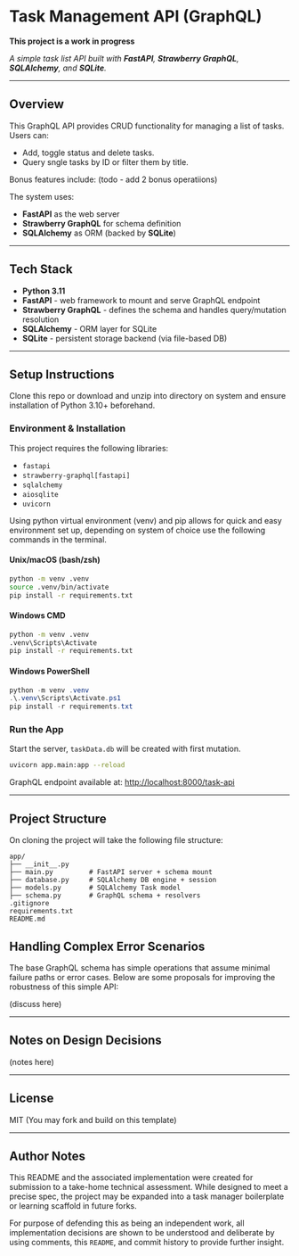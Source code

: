 # Task Management API (GraphQL) 

**This project is a work in progress**

*A simple task list API built with **FastAPI**, **Strawberry GraphQL**, **SQLAlchemy**, and **SQLite**.*

---

## Overview
This GraphQL API provides CRUD functionality for managing a list of tasks. Users can:

* Add, toggle status and delete tasks.
* Query sngle tasks by ID or filter them by title.

Bonus features include:
(todo - add 2 bonus operatiions)

The system uses:
* **FastAPI** as the web server
* **Strawberry GraphQL** for schema definition
* **SQLAlchemy** as ORM (backed by **SQLite**)
 
 ---

## Tech Stack
* **Python 3.11**
* **FastAPI** - web framework to mount and serve GraphQL endpoint
* **Strawberry GraphQL** - defines the schema and handles query/mutation resolution
* **SQLAlchemy** - ORM layer for SQLite
* **SQLite** - persistent storage backend (via file-based DB)

---

## Setup Instructions
Clone this repo or download and unzip into directory on system and ensure installation of Python 3.10+ beforehand.

### Environment & Installation
This project requires the following libraries:
- `fastapi`
- `strawberry-graphql[fastapi]`
- `sqlalchemy`
- `aiosqlite`
- `uvicorn`

Using python virtual environment (venv) and pip allows for quick and easy environment set up, depending on system of choice use the following commands in the terminal.

#### Unix/macOS (bash/zsh)

```bash
python -m venv .venv
source .venv/bin/activate
pip install -r requirements.txt
```

#### Windows CMD
```cmd
python -m venv .venv
.venv\Scripts\Activate
pip install -r requirements.txt
```

#### Windows PowerShell
```powershell
python -m venv .venv
.\.venv\Scripts\Activate.ps1
pip install -r requirements.txt
```

### Run the App
Start the server, `taskData.db` will be created with first mutation.
```bash
uvicorn app.main:app --reload
```

GraphQL endpoint available at: [http://localhost:8000/task-api](http://localhost:8000/task-api)

---

## Project Structure
On cloning the project will take the following file structure:
```
app/
├── __init__.py
├── main.py         # FastAPI server + schema mount
├── database.py     # SQLAlchemy DB engine + session
├── models.py       # SQLAlchemy Task model
├── schema.py       # GraphQL schema + resolvers
.gitignore            
requirements.txt
README.md
```

## Handling Complex Error Scenarios
The base GraphQL schema has simple operations that assume minimal failure paths or error cases. Below are some proposals for improving the robustness of this simple API:

(discuss here)

---

## Notes on Design Decisions
(notes here)

---

## License

MIT (You may fork and build on this template)

---

## Author Notes

This README and the associated implementation were created for submission to a take-home technical assessment. While designed to meet a precise spec, the project may be expanded into a task manager boilerplate or learning scaffold in future forks.

For purpose of defending this as being an independent work, all implementation decisions are shown to be understood and deliberate by using comments, this `README`, and commit history to provide further insight.
